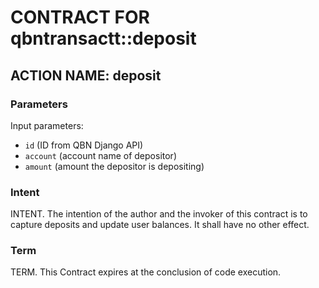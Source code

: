 # CONTRACT FOR qbntransactt::deposit

## ACTION NAME: deposit

### Parameters
Input parameters:

* `id`     (ID from QBN Django API)
* `account` (account name of depositor)
* `amount` (amount the depositor is depositing)


### Intent
INTENT. The intention of the author and the invoker of this contract is to capture deposits and update user balances. It shall have no other effect.

### Term
TERM. This Contract expires at the conclusion of code execution.
